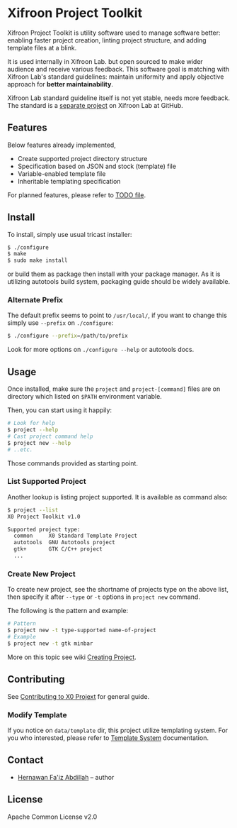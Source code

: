 Xifroon Project Toolkit
=======================

Xifroon Project Toolkit is utility software used to manage software better:
enabling faster project creation, linting project structure, and adding
template files at a blink.

It is used internally in Xifroon Lab. but open sourced to make wider audience
and receive various feedback. This software goal is matching with Xifroon
Lab's standard guidelines: maintain uniformity and apply objective approach
for __better maintainability__.

Xifroon Lab standard guideline itself is not yet stable, needs more feedback.
The standard is a [separate project](https://github.com/xifroon/standard-guidelines) on Xifroon Lab at GitHub.

Features
--------
Below features already implemented,
+ Create supported project directory structure
+ Specification based on JSON and stock (template) file
+ Variable-enabled template file
+ Inheritable templating specification

For planned features, please refer to [TODO file](TODO.md).

Install
-------
To install, simply use usual tricast installer:
```sh
$ ./configure
$ make
$ sudo make install
```
or build them as package then install with your package manager.
As it is utilizing autotools build system, packaging guide should be widely
available.

### Alternate Prefix
The default prefix seems to point to `/usr/local/`, if you want to change this
simply use `--prefix` on `./configure`:
```sh
$ ./configure --prefix=/path/to/prefix
```
Look for more options on `./configure --help` or autotools docs.

Usage
-----
Once installed, make sure the `project` and `project-[command]` files are on
directory which listed on `$PATH` environment variable.

Then, you can start using it happily:
```sh
# Look for help
$ project --help
# Cast project command help
$ project new --help
# ..etc.
```
Those commands provided as starting point.

### List Supported Project
Another lookup is listing project supported. It is available as command also:
```sh
$ project --list
X0 Project Toolkit v1.0

Supported project type:
  common     X0 Standard Template Project
  autotools  GNU Autotools project
  gtk+       GTK C/C++ project
  ...
```

### Create New Project
To create new project, see the shortname of projects type on the above list,
then specify it after `--type` or `-t` options in `project new` command.

The following is the pattern and example:
```sh
# Pattern
$ project new -t type-supported name-of-project
# Example
$ project new -t gtk minbar
```

More on this topic see wiki [Creating Project](doc/wiki/creating_project.md).

Contributing
------------
See [Contributing to X0 Projext] for general guide.

### Modify Template
If you notice on `data/template` dir, this project utilize templating system.
For you who interested, please refer to [Template System](doc/wiki/template_system.md) documentation.

Contact
-------
+ [Hernawan Fa'iz Abdillah](mailto:hernawan.faiz.a@mail.ugm.ac.id) – author

License
-------
Apache Common License v2.0

[Contributing to X0 Projext]: (https://github.com/Xifroon/standard-guidelines/guideline/contributing.md)

